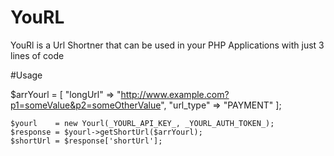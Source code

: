 # YouRL
YouRl is a Url Shortner that can be used in your PHP Applications with just 3 lines of code

#Usage

$arrYourl = [
	"longUrl" 		=> "http://www.example.com?p1=someValue&p2=someOtherValue",
	"url_type" 		=> "PAYMENT"
];

`$yourl    = new Yourl(_YOURL_API_KEY_, _YOURL_AUTH_TOKEN_);`   
`$response = $yourl->getShortUrl($arrYourl);`   
`$shortUrl = $response['shortUrl'];`  
